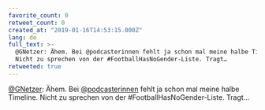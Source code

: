 ```yaml
---
favorite_count: 0
retweet_count: 0
created_at: "2019-01-16T14:53:15.000Z"
lang: de
full_text: >-
  @GNetzer: Ähem. Bei @podcasterinnen fehlt ja schon mal meine halbe Timeline.
  Nicht zu sprechen von der #FootballHasNoGender-Liste. Tragt…
retweeted: true
---
```


[@GNetzer](https://twitter.com/GNetzer): Ähem. Bei
[@podcasterinnen](https://twitter.com/podcasterinnen) fehlt ja schon mal meine
halbe Timeline. Nicht zu sprechen von der #FootballHasNoGender-Liste. Tragt…
